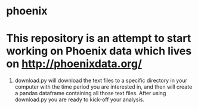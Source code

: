 # phoenix
# This repository is an attempt to start working on Phoenix data which lives on http://phoenixdata.org/
 
1) download.py will download the text files to a specific directory in your computer with the time period you are interested in, and then   will create a pandas dataframe containing all those text files. After using download.py you are ready to kick-off your analysis.

